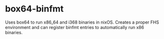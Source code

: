# box64-binfmt
Uses box64 to run x86_64 and i368 binaries in nixOS. Creates a proper FHS environment and can register binfmt entries to automatically run x86 binaries.
